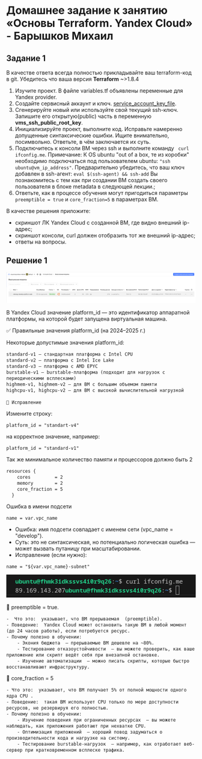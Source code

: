 # Домашнее задание к занятию «Основы Terraform. Yandex Cloud» - Барышков Михаил

## Задание 1
В качестве ответа всегда полностью прикладывайте ваш terraform-код в git.
Убедитесь что ваша версия **Terraform** ~>1.8.4

1. Изучите проект. В файле variables.tf объявлены переменные для Yandex provider.
2. Создайте сервисный аккаунт и ключ. [service_account_key_file](https://terraform-provider.yandexcloud.net).
4. Сгенерируйте новый или используйте свой текущий ssh-ключ. Запишите его открытую(public) часть в переменную **vms_ssh_public_root_key**.
5. Инициализируйте проект, выполните код. Исправьте намеренно допущенные синтаксические ошибки. Ищите внимательно, посимвольно. Ответьте, в чём заключается их суть.
6. Подключитесь к консоли ВМ через ssh и выполните команду ``` curl ifconfig.me```.
Примечание: К OS ubuntu "out of a box, те из коробки" необходимо подключаться под пользователем ubuntu: ```"ssh ubuntu@vm_ip_address"```. Предварительно убедитесь, что ваш ключ добавлен в ssh-агент: ```eval $(ssh-agent) && ssh-add``` Вы познакомитесь с тем как при создании ВМ создать своего пользователя в блоке metadata в следующей лекции.;
8. Ответьте, как в процессе обучения могут пригодиться параметры ```preemptible = true``` и ```core_fraction=5``` в параметрах ВМ.

В качестве решения приложите:

- скриншот ЛК Yandex Cloud с созданной ВМ, где видно внешний ip-адрес;
- скриншот консоли, curl должен отобразить тот же внешний ip-адрес;
- ответы на вопросы.


## Решение 1

![img1](img/img1.png)

В Yandex Cloud значение platform_id — это идентификатор аппаратной платформы, на которой будет запущена виртуальная машина.

✅ Правильные значения platform_id (на 2024–2025 г.) 

Некоторые допустимые значения platform_id: 

    standard-v1 — стандартная платформа с Intel CPU
    standard-v2 — платформа с Intel Ice Lake
    standard-v3 — платформа с AMD EPYC
    burstable-v1 — burstable-платформа (подходит для нагрузок с периодическими всплесками)
    highmem-v1, highmem-v2 — для ВМ с большим объемом памяти
    highcpu-v1, highcpu-v2 — для ВМ с высокой вычислительной нагрузкой

    🔧 Исправление 

Измените строку:

```
platform_id = "standart-v4"
```

на корректное значение, например:

```
platform_id = "standard-v1"
```     

Так же минимальное количество памяти и процессоров должно быть 2

```
resources {
    cores         = 2
    memory        = 2
    core_fraction = 5
  }
```

Ошибка в имени подсети
```
name = var.vpc_name
```

- Ошибка:  имя подсети совпадает с именем сети (vpc_name = "develop").
- Суть:  это не синтаксическая, но потенциально логическая ошибка  — может вызвать путаницу при масштабировании.
- Исправление (если нужно): 
```
name = "${var.vpc_name}-subnet"
```

![img2](img/img2.png)

📌 preemptible = true. 



    -  Что это:  указывает, что ВМ прерываемая  (preemptible).
    - Поведение:  Yandex Cloud может остановить такую ВМ в любой момент (до 24 часов работы), если потребуется ресурс.
    - Почему полезно в обучении: 
        - Экония бюджета  — прерываемые ВМ дешевле на ~80%.
        - Тестирование отказоустойчивости  — вы можете проверить, как ваше приложение или скрипт ведёт себя при внезапной остановке.
        - Изучение автоматизации  — можно писать скрипты, которые быстро восстанавливают инфраструктуру.
         
📌 core_fraction = 5 

    - Что это:  указывает, что ВМ получает 5% от полной мощности одного ядра CPU .
    - Поведение:  такая ВМ использует CPU только по мере доступности ресурсов, не резервируя его полностью.
    - Почему полезно в обучении: 
        - Изучение поведения при ограниченных ресурсах  — вы можете наблюдать, как приложения работают при нехватке CPU.
        - Оптимизация приложений  — хороший повод задуматься о производительности кода и нагрузке на систему.
        - Тестирование burstable-нагрузок  — например, как отработает веб-сервер при кратковременном всплеске трафика.